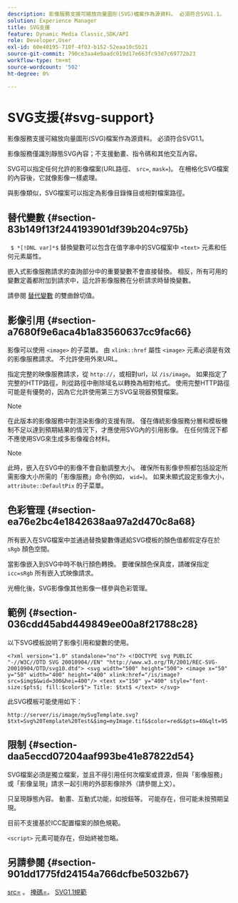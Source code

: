 ```yaml
---
description: 影像服務支援可縮放向量圖形(SVG)檔案作為源資料。 必須符合SVG1.1。
solution: Experience Manager
title: SVG支援
feature: Dynamic Media Classic,SDK/API
role: Developer,User
exl-id: 60e40195-710f-4f03-b152-52eaa10c5b21
source-git-commit: 790ce3aa4e9aadc019d17e663fc93d7c69772b23
workflow-type: tm+mt
source-wordcount: '502'
ht-degree: 0%

---
```


# SVG支援{#svg-support}

影像服務支援可縮放向量圖形(SVG)檔案作為源資料。 必須符合SVG1.1。

影像服務僅識別靜態SVG內容；不支援動畫、指令碼和其他交互內容。

SVG可以指定任何允許的影像檔案(URL路徑、 `src=`, `mask=`)。 在柵格化SVG檔案的內容後，它就像影像一樣處理。

與影像類似，SVG檔案可以指定為影像目錄條目或相對檔案路徑。

## 替代變數 {#section-83b149f13f244193901df39b204c975b}

` $ *[!DNL var]*$` 替換變數可以包含在值字串中的SVG檔案中 `<text>` 元素和任何元素屬性。

嵌入式影像服務請求的查詢部分中的重要變數不會直接替換。 相反，所有可用的變數定義都附加到請求中，這允許影像服務在分析請求時替換變數。

請參閱 [替代變數](../../../../../is-api/http-ref/image-serving-api-ref/c-http-protocol-reference/c-syntax-and-features/r-is-http-substitution-variables.md#reference-90dc01aba44940e4acdd0c6476e7aa5a) 的雙曲餘切值。

## 影像引用 {#section-a7680f9e6aca4b1a83560637cc9fac66}

影像可以使用 `<image>` 的子菜單。 由 `xlink::href` 屬性 `<image>` 元素必須是有效的影像服務請求。 不允許使用外來URL。

指定完整的映像服務請求，從 `http://`，或相對url，以 `/is/image`。 如果指定了完整的HTTP路徑，則從路徑中刪除域名以轉換為相對格式。 使用完整HTTP路徑可能是有優勢的，因為它允許使用第三方SVG呈現器預覽檔案。

>[!NOTE]
>
>在此版本的影像服務中對渲染影像的支援有限。 僅在傳統影像服務分層和模板機制不足以達到預期結果的情況下，才應使用SVG內的引用影像。 在任何情況下都不應使用SVG來生成多影像複合材料。

>[!NOTE]
>
>此時，嵌入在SVG中的影像不會自動調整大小。 確保所有影像參照都包括設定所需影像大小所需的「影像服務」命令(例如， `wid=`)。 如果未顯式設定影像大小， `attribute::DefaultPix` 的子菜單。

## 色彩管理 {#section-ea76e2bc4e1842638aa97a2d470c8a68}

所有嵌入在SVG檔案中並通過替換變數傳遞給SVG模板的顏色值都假定存在於 `sRgb` 顏色空間。

當影像嵌入到SVG中時不執行顏色轉換。 要確保顏色保真度，請確保指定 `icc=sRgb` 所有嵌入式映像請求。

光柵化後，SVG影像像其他影像一樣參與色彩管理。

## 範例 {#section-036cdd45abd449849ee00a8f21788c28}

以下SVG模板說明了影像引用和變數的使用。

`<?xml version="1.0" standalone="no"?> <!DOCTYPE svg PUBLIC "-//W3C//DTD SVG 20010904//EN" "http://www.w3.org/TR/2001/REC-SVG-20010904/DTD/svg10.dtd"> <svg width="500" height="500"> <image x="50" y="50" width="400" height="400" xlink:href="/is/image?src=$img$&wid=300&hei=400"/> <text x="150" y="400" style="font-size:$pts$; fill:$color$"> Title: $txt$ </text> </svg>`

此SVG模板可能使用如下：

`http://server/is/image/mySvgTemplate.svg?$txt=Svg%20Template%20Test&$img=myImage.tif&$color=red&$pts=40&qlt=95`

## 限制 {#section-daa5eccd07204aaf993be41e87822d54}

SVG檔案必須是獨立檔案，並且不得引用任何次檔案或資源，但與「影像服務」或「影像呈現」請求一起引用的外部影像除外（請參閱上文）。

只呈現靜態內容。 動畫、互動式功能，如按鈕等。 可能存在，但可能未按預期呈現。

目前不支援基於ICC配置檔案的顏色規範。

`<script>` 元素可能存在，但始終被忽略。

## 另請參閱 {#section-901dd1775fd24154a766dcfbe5032b67}

[src=](../../../../../is-api/http-ref/image-serving-api-ref/c-http-protocol-reference/c-command-reference/r-src.md#reference-f6506637778c4c69bf106a7924a91ab1) 。 [掩碼=](../../../../../is-api/http-ref/image-serving-api-ref/c-http-protocol-reference/c-command-reference/r-mask.md#reference-922254e027404fb890b850e2723ee06e)。 [SVG1.1規範](https://www.w3.org/TR/SVG11/)
